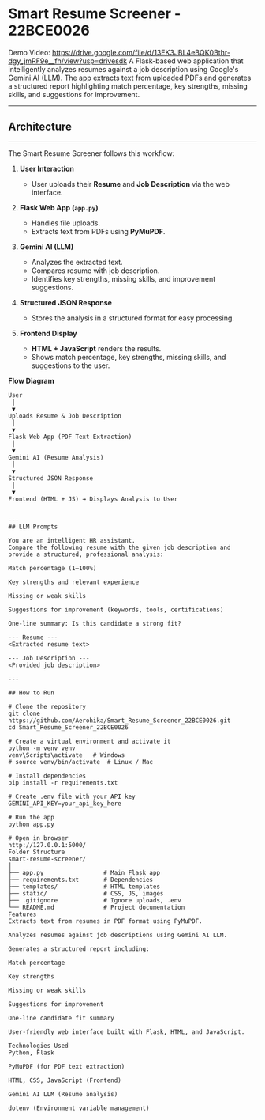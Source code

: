 # Smart Resume Screener - 22BCE0026
Demo Video: https://drive.google.com/file/d/13EK3JBL4eBQK0Bthr-dgy_jmRF9e__fh/view?usp=drivesdk
A Flask-based web application that intelligently analyzes resumes against a job description using Google's Gemini AI (LLM). The app extracts text from uploaded PDFs and generates a structured report highlighting match percentage, key strengths, missing skills, and suggestions for improvement.

---

## Architecture
--- 

The Smart Resume Screener follows this workflow:

1. **User Interaction**
   - User uploads their **Resume** and **Job Description** via the web interface.

2. **Flask Web App (`app.py`)**
   - Handles file uploads.
   - Extracts text from PDFs using **PyMuPDF**.

3. **Gemini AI (LLM)**
   - Analyzes the extracted text.
   - Compares resume with job description.
   - Identifies key strengths, missing skills, and improvement suggestions.

4. **Structured JSON Response**
   - Stores the analysis in a structured format for easy processing.

5. **Frontend Display**
   - **HTML + JavaScript** renders the results.
   - Shows match percentage, key strengths, missing skills, and suggestions to the user.

**Flow Diagram**

```plaintext
User
 │
 ▼
Uploads Resume & Job Description
 │
 ▼
Flask Web App (PDF Text Extraction)
 │
 ▼
Gemini AI (Resume Analysis)
 │
 ▼
Structured JSON Response
 │
 ▼
Frontend (HTML + JS) → Displays Analysis to User


---
## LLM Prompts

You are an intelligent HR assistant.
Compare the following resume with the given job description and provide a structured, professional analysis:

Match percentage (1–100%)

Key strengths and relevant experience

Missing or weak skills

Suggestions for improvement (keywords, tools, certifications)

One-line summary: Is this candidate a strong fit?

--- Resume ---
<Extracted resume text>

--- Job Description ---
<Provided job description>

---

## How to Run

# Clone the repository
git clone https://github.com/Aerohika/Smart_Resume_Screener_22BCE0026.git
cd Smart_Resume_Screener_22BCE0026

# Create a virtual environment and activate it
python -m venv venv
venv\Scripts\activate   # Windows
# source venv/bin/activate  # Linux / Mac

# Install dependencies
pip install -r requirements.txt

# Create .env file with your API key
GEMINI_API_KEY=your_api_key_here

# Run the app
python app.py

# Open in browser
http://127.0.0.1:5000/
Folder Structure
smart-resume-screener/
│
├── app.py                 # Main Flask app
├── requirements.txt       # Dependencies
├── templates/             # HTML templates
├── static/                # CSS, JS, images
├── .gitignore             # Ignore uploads, .env
└── README.md              # Project documentation
Features
Extracts text from resumes in PDF format using PyMuPDF.

Analyzes resumes against job descriptions using Gemini AI LLM.

Generates a structured report including:

Match percentage

Key strengths

Missing or weak skills

Suggestions for improvement

One-line candidate fit summary

User-friendly web interface built with Flask, HTML, and JavaScript.

Technologies Used
Python, Flask

PyMuPDF (for PDF text extraction)

HTML, CSS, JavaScript (Frontend)

Gemini AI LLM (Resume analysis)

dotenv (Environment variable management)

